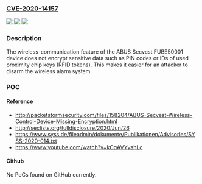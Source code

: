 ### [CVE-2020-14157](https://cve.mitre.org/cgi-bin/cvename.cgi?name=CVE-2020-14157)
![](https://img.shields.io/static/v1?label=Product&message=n%2Fa&color=blue)
![](https://img.shields.io/static/v1?label=Version&message=n%2Fa&color=blue)
![](https://img.shields.io/static/v1?label=Vulnerability&message=n%2Fa&color=brighgreen)

### Description

The wireless-communication feature of the ABUS Secvest FUBE50001 device does not encrypt sensitive data such as PIN codes or IDs of used proximity chip keys (RFID tokens). This makes it easier for an attacker to disarm the wireless alarm system.

### POC

#### Reference
- http://packetstormsecurity.com/files/158204/ABUS-Secvest-Wireless-Control-Device-Missing-Encryption.html
- http://seclists.org/fulldisclosure/2020/Jun/26
- https://www.syss.de/fileadmin/dokumente/Publikationen/Advisories/SYSS-2020-014.txt
- https://www.youtube.com/watch?v=kCqAVYyahLc

#### Github
No PoCs found on GitHub currently.

